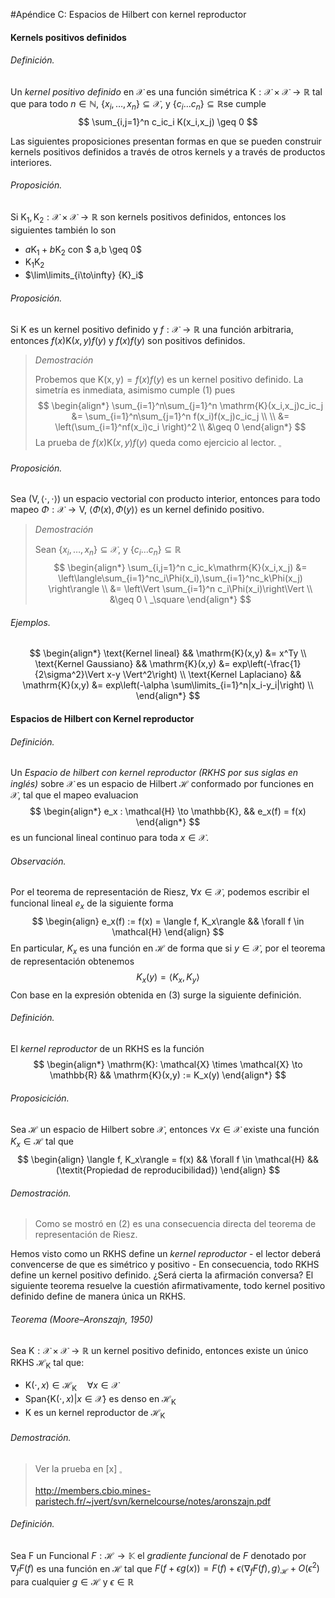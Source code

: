 #Apéndice C: Espacios de Hilbert con kernel reproductor 

#### Kernels positivos definidos

###### Definición.

Un *kernel positivo definido* en $\mathcal{X}​$ es una función simétrica $\mathrm{K}: \mathcal{X} \times \mathcal{X} \to \mathbb{R}​$ tal que para todo $n \in \mathbb{N}​$, $\{x_i,\dots,x_n\} \subseteq \mathcal{X}​$, y $\{c_i ... c_n \} \subseteq \mathbb{R}​$ se cumple
$$
\sum_{i,j=1}^n c_ic_i K(x_i,x_j) \geq 0
$$

Las siguientes proposiciones presentan formas en que se pueden construir kernels positivos definidos a través de otros kernels y a través de productos interiores.

###### Proposición.

Si $\mathrm{K}_1, \mathrm{K}_2 : \mathcal{X} \times \mathcal{X} \to \mathbb{R}$ son kernels positivos definidos, entonces los siguientes también lo son

- $a\mathrm{K}_1 + b\mathrm{K}_2$ con $ a,b \geq 0$
- $\mathrm{K}_1\mathrm{K}_2$ 
- $\lim\limits_{i\to\infty}  {K}_i$

###### Proposición.

Si $\mathrm{K}$ es un kernel positivo definido y $f:\mathcal{X} \to \mathbb{R}$ una función arbitraria, entonces $f(x) \mathrm{K}(x,y)f(y)$ y    $f(x)f(y)$ son positivos definidos.

> *Demostración*
>
> Probemos que $\mathrm{K(x,y)} = f(x)f(y)$ es un kernel positivo definido. La simetría es inmediata, asimismo cumple $(1)$ pues
> $$
> \begin{align*}
> \sum_{i=1}^n\sum_{j=1}^n \mathrm{K}(x_i,x_j)c_ic_j &= \sum_{i=1}^n\sum_{j=1}^n f(x_i)f(x_j)c_ic_j \\ \\
> &= \left(\sum_{i=1}^nf(x_i)c_i \right)^2 \\
> &\geq 0 
> \end{align*}
> $$
> La prueba de $f(x) \mathrm{K}(x,y)f(y)$ queda como ejercicio al lector. $_\square$ 

###### Proposición.

Sea $(\mathrm{V} , \langle\cdot,\cdot\rangle)$ un espacio vectorial con producto interior, entonces para todo mapeo $\Phi : \mathcal{X} \to \mathrm{V}$, $\langle\Phi(x),\Phi(y)\rangle$ es un kernel definido positivo. 

> *Demostración*
>
> Sean $\{x_i,\dots,x_n\} \subseteq \mathcal{X}$, y $\{c_i ... c_n \} \subseteq \mathbb{R}$
> $$
> \begin{align*}
> \sum_{i,j=1}^n c_ic_k\mathrm{K}(x_i,x_j) &= \left\langle\sum_{i=1}^nc_i\Phi(x_i),\sum_{i=1}^nc_k\Phi(x_j) \right\rangle \\
> &= \left\Vert \sum_{i=1}^n c_i\Phi(x_i)\right\Vert \\
> &\geq 0 \ _\square
> \end{align*}
> $$
>

###### Ejemplos.

$$
\begin{align*}
\text{Kernel lineal} && \mathrm{K}(x,y) &= x^Ty  \\
\text{Kernel Gaussiano} && \mathrm{K}(x,y) &= exp\left(-\frac{1}{2\sigma^2}\Vert x-y \Vert^2\right)  \\
\text{Kernel Laplaciano} && \mathrm{K}(x,y) &= exp\left(-\alpha \sum\limits_{i=1}^n|x_i-y_i|\right) \\
\end{align*}
$$

#### Espacios de Hilbert con Kernel reproductor

###### Definición.

Un *Espacio de hilbert con kernel reproductor (RKHS por sus siglas en inglés)* sobre $\mathcal{X}$ es un espacio de Hilbert $\mathcal{H}$   conformado por funciones en $\mathcal{X}$, tal que el mapeo evaluacion
$$
\begin{align*}
e_x : \mathcal{H} \to \mathbb{K}, && e_x(f) = f(x) 
\end{align*}
$$
es un funcional lineal continuo para toda $x \in \mathcal{X}$.

###### Observación.

Por el teorema de representación de Riesz, $\forall x \in \mathcal{X}$, podemos escribir el funcional lineal $e_x$ de la siguiente forma
$$
\begin{align}
e_x(f) := f(x) = \langle f, K_x\rangle && \forall f \in \mathcal{H}
\end{align}
$$
En particular, $K_x$ es una función en $\mathcal{H}$ de forma que si $y\in\mathcal{X}$, por el teorema de representación obtenemos
$$
K_x(y) = \langle K_x, K_y \rangle
$$
Con base en la expresión obtenida en $(3)$ surge la siguiente definición.

###### Definición.

El *kernel reproductor* de un RKHS es la función
$$
\begin{align*}
\mathrm{K}: \mathcal{X} \times \mathcal{X} \to \mathbb{R} && \mathrm{K}(x,y) := K_x(y)
\end{align*}
$$

###### Proposicición.

Sea $\mathcal{H}$ un espacio de Hilbert sobre $\mathcal{X}$, entonces $\forall{x} \in \mathcal{X}$ existe una función $K_x \in \mathcal{H}$ tal que
$$
\begin{align}
\langle f, K_x\rangle = f(x) && \forall f \in \mathcal{H} && (\textit{Propiedad de reproducibilidad})
\end{align}
$$

###### Demostración.

> Como se mostró en $(2)$ es una consecuencia directa del teorema de representación de Riesz.

Hemos visto como un RKHS define un *kernel reproductor* - el lector deberá convencerse de que es simétrico y positivo - En consecuencia, todo RKHS define un kernel positivo definido. ¿Será cierta la afirmación conversa? El siguiente teorema resuelve la cuestión afirmativamente, todo kernel positivo definido define de manera única un RKHS.

###### Teorema (Moore–Aronszajn, 1950)

Sea $\mathrm{K}: \mathcal{X} \times \mathcal{X} \to \mathbb{R}$ un kernel positivo definido, entonces existe un único RKHS $\mathcal{H}_\mathrm{K}$ tal que:

- $\mathrm{K}(\cdot,x) \in \mathcal{H}_\mathrm{K} \quad \forall x \in \mathcal{X}$
- $\mathrm{Span}\{\mathrm{K}(\cdot,x) | x \in \mathcal{X}\}$ es denso en $\mathcal{H}_\mathrm{K}$
- $\mathrm{K}$ es un kernel reproductor de $\mathcal{H}_\mathrm{K}$

###### Demostración.

> Ver la prueba en [x] $_\square$
>
> http://members.cbio.mines-paristech.fr/~jvert/svn/kernelcourse/notes/aronszajn.pdf

###### Definición.

Sea F un Funcional $F : \mathcal{H} \to \mathbb{K}$ el *gradiente funcional* de $F$ denotado por $\nabla_f F(f)$ es una función en $\mathcal{H}$ tal que $F(f + \epsilon g(x)) = F(f) + \epsilon\langle \nabla_f F(f),g\rangle_{\mathcal{H}} + O(\epsilon^2)$ para cualquier $g \in \mathcal{H}$ y $\epsilon \in \mathbb{R}$